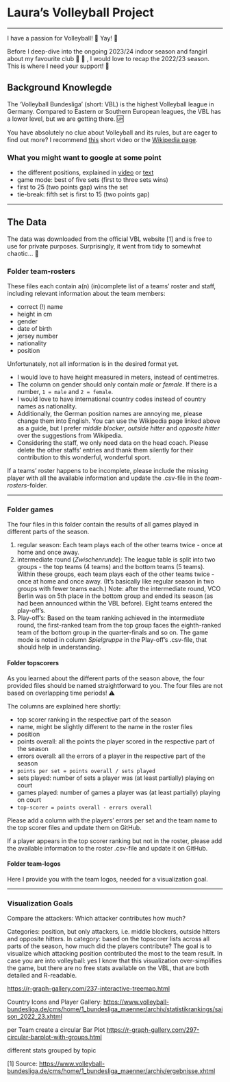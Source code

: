 # Laura’s Volleyball Project

------------------------------------------------------------------------

I have a passion for Volleyball! 🏐 Yay! 🎉

Before I deep-dive into the ongoing 2023/24 indoor season and fangirl
about my favourite club 🍊 🖤 , I would love to recap the 2022/23
season. This is where I need your support! 💪

## Background Knowlegde

The ‘Volleyball Bundesliga’ (short: VBL) is the highest Volleyball
league in Germany. Compared to Eastern or Southern European leagues, the
VBL has a lower level, but we are getting there. 🆙

You have absolutely no clue about Volleyball and its rules, but are
eager to find out more? I recommend
[this](https://www.youtube.com/watch?v=OWCkPbzq81g) short video or the
[Wikipedia page](https://en.wikipedia.org/wiki/Volleyball).

### What you might want to google at some point

-   the different positions, explained in
    [video](https://www.youtube.com/watch?v=aHZQfyl-hEA) or
    [text](https://en.wikipedia.org/wiki/Volleyball#Player_specialization)
-   game mode: best of five sets (first to three sets wins)
-   first to 25 (two points gap) wins the set
-   tie-break: fifth set is first to 15 (two points gap)

------------------------------------------------------------------------

## The Data

The data was downloaded from the official VBL website [1] and is free to
use for private purposes. Surprisingly, it went from tidy to somewhat
chaotic… 👻

### Folder **team-rosters**

These files each contain a(n) (in)complete list of a teams’ roster and
staff, including relevant information about the team members:

-   correct (!) name
-   height in cm
-   gender
-   date of birth
-   jersey number
-   nationality
-   position

Unfortunately, not all information is in the desired format yet.

-   I would love to have height measured in meters, instead of
    centimetres.
-   The column on gender should only contain *male* or *female*. If
    there is a number, `1 = male` and `2 = female`.
-   I would love to have international country codes instead of country
    names as nationality.
-   Additionally, the German position names are annoying me, please
    change them into English. You can use the Wikipedia page linked
    above as a guide, but I prefer *middle blocker*, *outside hitter*
    and *opposite hitter* over the suggestions from Wikipedia.
-   Considering the staff, we only need data on the head coach. Please
    delete the other staffs’ entries and thank them silently for their
    contribution to this wonderful, wonderful sport.

If a teams’ roster happens to be incomplete, please include the missing
player with all the available information and update the .csv-file in
the *team-rosters*-folder.

------------------------------------------------------------------------

### Folder **games**

The four files in this folder contain the results of all games played in
different parts of the season.

1.  regular season: Each team plays each of the other teams twice - once
    at home and once away.
2.  intermediate round (*Zwischenrunde*): The league table is split into
    two groups - the top teams (4 teams) and the bottom teams (5 teams).
    Within these groups, each team plays each of the other teams twice -
    once at home and once away. (It’s basically like regular season in
    two groups with fewer teams each.) Note: after the intermediate
    round, VCO Berlin was on 5th place in the bottom group and ended its
    season (as had been announced within the VBL before). Eight teams
    entered the play-off’s.
3.  Play-off’s: Based on the team ranking achieved in the intermediate
    round, the first-ranked team from the top group faces the
    eighth-ranked team of the bottom group in the quarter-finals and so
    on. The game mode is noted in column *Spielgruppe* in the Play-off’s
    .csv-file, that should help in understanding.

#### Folder **topscorers**

As you learned about the different parts of the season above, the four
provided files should be named straightforward to you. The four files
are not based on overlapping time periods! ⚠️

The columns are explained here shortly:

-   top scorer ranking in the respective part of the season
-   name, might be slightly different to the name in the roster files
-   position
-   points overall: all the points the player scored in the respective
    part of the season
-   errors overall: all the errors of a player in the respective part of
    the season
-   `points per set = points overall / sets played`
-   sets played: number of sets a player was (at least partially)
    playing on court
-   games played: number of games a player was (at least partially)
    playing on court
-   `top-scorer = points overall - errors overall`

Please add a column with the players’ errors per set and the team name
to the top scorer files and update them on GitHub.

If a player appears in the top scorer ranking but not in the roster,
please add the available information to the roster .csv-file and update
it on GitHub.

#### Folder **team-logos**

Here I provide you with the team logos, needed for a visualization goal.

------------------------------------------------------------------------

### Visualization Goals

Compare the attackers: Which attacker contributes how much?

Categories: position, but only attackers, i.e. middle blockers, outside
hitters and opposite hitters. In category: based on the topscorer lists
across all parts of the season, how much did the players contribute? The
goal is to visualize which attacking position contributed the most to
the team result. In case you are into volleyball: yes I know that this
visualization over-simplifies the game, but there are no free stats
available on the VBL, that are both detailed and R-readable.

<https://r-graph-gallery.com/237-interactive-treemap.html>

Country Icons and Player Gallery:
<https://www.volleyball-bundesliga.de/cms/home/1_bundesliga_maenner/archiv/statistikrankings/saison_2022_23.xhtml>

per Team create a circular Bar Plot
<https://r-graph-gallery.com/297-circular-barplot-with-groups.html>

different stats grouped by topic

[1] Source:
<https://www.volleyball-bundesliga.de/cms/home/1_bundesliga_maenner/archiv/ergebnisse.xhtml>
